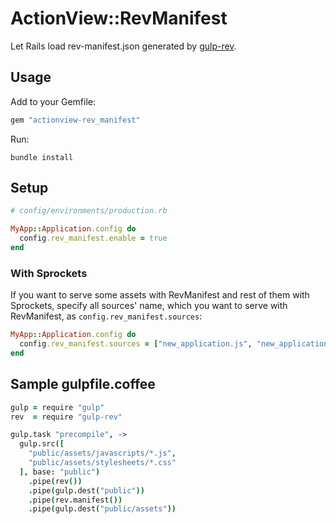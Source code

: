 # ActionView::RevManifest

Let Rails load rev-manifest.json generated by [gulp-rev](https://github.com/sindresorhus/gulp-rev).

## Usage

Add to your Gemfile:

```rb
gem "actionview-rev_manifest"
```

Run:

```
bundle install
```

## Setup

```rb
# config/environments/production.rb

MyApp::Application.config do
  config.rev_manifest.enable = true
end
```

### With Sprockets

If you want to serve some assets with RevManifest and rest of them with Sprockets, specify all
sources' name, which you want to serve with RevManifest, as `config.rev_manifest.sources`:

```rb
MyApp::Application.config do
  config.rev_manifest.sources = ["new_application.js", "new_application.css"]
end
```

## Sample gulpfile.coffee

```coffee
gulp = require "gulp"
rev  = require "gulp-rev"

gulp.task "precompile", ->
  gulp.src([
    "public/assets/javascripts/*.js",
    "public/assets/stylesheets/*.css"
  ], base: "public")
    .pipe(rev())
    .pipe(gulp.dest("public"))
    .pipe(rev.manifest())
    .pipe(gulp.dest("public/assets"))
```
